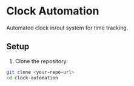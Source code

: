 # Clock Automation

Automated clock in/out system for time tracking.

## Setup

1. Clone the repository:

```bash
git clone <your-repo-url>
cd clock-automation
```
